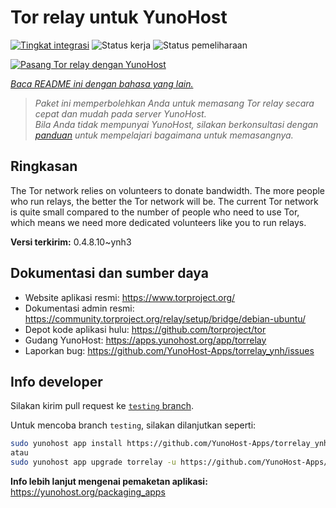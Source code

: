 <!--
N.B.: README ini dibuat secara otomatis oleh <https://github.com/YunoHost/apps/tree/master/tools/readme_generator>
Ini TIDAK boleh diedit dengan tangan.
-->

# Tor relay untuk YunoHost

[![Tingkat integrasi](https://dash.yunohost.org/integration/torrelay.svg)](https://ci-apps.yunohost.org/ci/apps/torrelay/) ![Status kerja](https://ci-apps.yunohost.org/ci/badges/torrelay.status.svg) ![Status pemeliharaan](https://ci-apps.yunohost.org/ci/badges/torrelay.maintain.svg)

[![Pasang Tor relay dengan YunoHost](https://install-app.yunohost.org/install-with-yunohost.svg)](https://install-app.yunohost.org/?app=torrelay)

*[Baca README ini dengan bahasa yang lain.](./ALL_README.md)*

> *Paket ini memperbolehkan Anda untuk memasang Tor relay secara cepat dan mudah pada server YunoHost.*  
> *Bila Anda tidak mempunyai YunoHost, silakan berkonsultasi dengan [panduan](https://yunohost.org/install) untuk mempelajari bagaimana untuk memasangnya.*

## Ringkasan

The Tor network relies on volunteers to donate bandwidth. The more people who run relays, the better the Tor network will be. The current Tor network is quite small compared to the number of people who need to use Tor, which means we need more dedicated volunteers like you to run relays.

**Versi terkirim:** 0.4.8.10~ynh3
## Dokumentasi dan sumber daya

- Website aplikasi resmi: <https://www.torproject.org/>
- Dokumentasi admin resmi: <https://community.torproject.org/relay/setup/bridge/debian-ubuntu/>
- Depot kode aplikasi hulu: <https://github.com/torproject/tor>
- Gudang YunoHost: <https://apps.yunohost.org/app/torrelay>
- Laporkan bug: <https://github.com/YunoHost-Apps/torrelay_ynh/issues>

## Info developer

Silakan kirim pull request ke [`testing` branch](https://github.com/YunoHost-Apps/torrelay_ynh/tree/testing).

Untuk mencoba branch `testing`, silakan dilanjutkan seperti:

```bash
sudo yunohost app install https://github.com/YunoHost-Apps/torrelay_ynh/tree/testing --debug
atau
sudo yunohost app upgrade torrelay -u https://github.com/YunoHost-Apps/torrelay_ynh/tree/testing --debug
```

**Info lebih lanjut mengenai pemaketan aplikasi:** <https://yunohost.org/packaging_apps>
